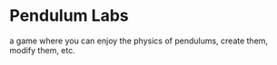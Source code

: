 # Pendulum Labs
 a game where you can enjoy the physics of pendulums, create them, modify them, etc.
